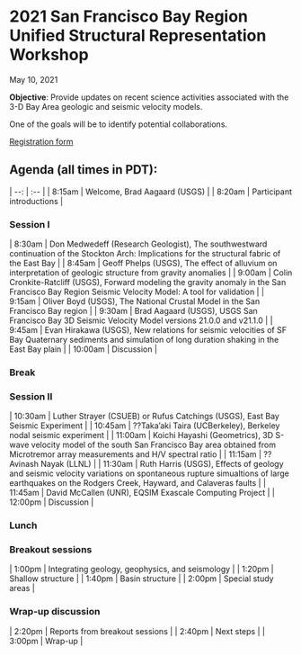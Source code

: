 # 2021 San Francisco Bay Region Unified Structural Representation Workshop

May 10, 2021

**Objective**: Provide updates on recent science activities associated
with the 3-D Bay Area geologic and seismic velocity models.

One of the goals will be to identify potential collaborations.

[Registration form](https://forms.office.com/Pages/ResponsePage.aspx?id=urWTBhhLe02TQfMvQApUlJ7tnuKbWLpOqv1ZgDmHxJVURFJDTzlWRUEyVFpYSjZIVFA5SFY1OVUxUS4u)


## Agenda (all times in PDT):

| --: | :-- |
| 8:15am | Welcome, Brad Aagaard (USGS) |
| 8:20am | Participant introductions |

### Session I

| 8:30am | Don Medwedeff (Research Geologist), The southwestward continuation of the Stockton Arch: Implications for the structural fabric of the East Bay |
| 8:45am | Geoff Phelps (USGS), The effect of alluvium on interpretation of geologic structure from gravity anomalies |
| 9:00am | Colin Cronkite-Ratcliff (USGS), Forward modeling the gravity anomaly in the San Francisco Bay Region Seismic Velocity Model: A tool for validation |
| 9:15am | Oliver Boyd (USGS), The National Crustal Model in the San Francisco Bay region |
| 9:30am | Brad Aagaard (USGS), USGS San Francisco Bay 3D Seismic Velocity Model versions 21.0.0 and v21.1.0 |
| 9:45am | Evan Hirakawa (USGS), New relations for seismic velocities of SF Bay Quaternary sediments and simulation of long duration shaking in the East Bay plain |
| 10:00am | Discussion |

### Break

### Session II

| 10:30am | Luther Strayer (CSUEB) or Rufus Catchings (USGS), East Bay Seismic Experiment |
| 10:45am | ??Taka’aki Taira (UCBerkeley), Berkeley nodal seismic experiment |
| 11:00am | Koichi Hayashi (Geometrics), 3D S-wave velocity model of the south San Francisco Bay area obtained from Microtremor array measurements and H/V spectral ratio |
| 11:15am | ??Avinash Nayak (LLNL) |
| 11:30am | Ruth Harris (USGS), Effects of geology and seismic velocity variations on spontaneous rupture simualtions of large earthquakes on the Rodgers Creek, Hayward, and Calaveras faults |
| 11:45am | David McCallen (UNR), EQSIM Exascale Computing Project |
| 12:00pm | Discussion |

### Lunch

### Breakout sessions

| 1:00pm | Integrating geology, geophysics, and seismology |
| 1:20pm | Shallow structure |
| 1:40pm | Basin structure |
| 2:00pm | Special study areas |

### Wrap-up discussion

| 2:20pm | Reports from breakout sessions |
| 2:40pm | Next steps |
| 3:00pm | Wrap-up |

